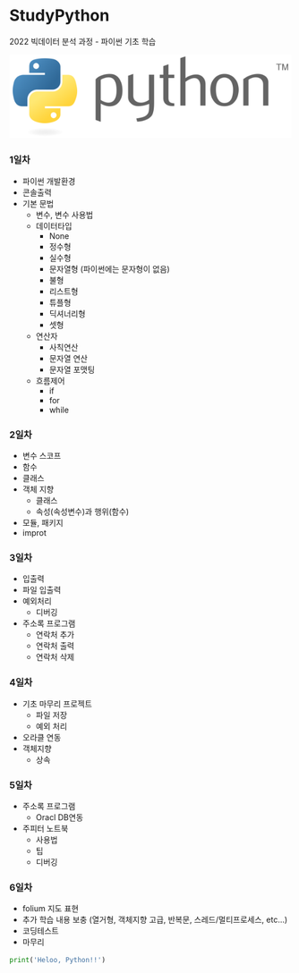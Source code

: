 # StudyPython
2022 빅데이터 분석 과정 - 파이썬 기초 학습

![파이썬](./image/python.png)
<!-- 
<img src='./image/python.png' /> -->


### 1일차
- 파이썬 개발환경
- 콘솔출력
- 기본 문법
    - 변수, 변수 사용법
    - 데이터타입
        - None
        - 정수형
        - 실수형
        - 문자열형 (파이썬에는 문자형이 없음)
        - 불형
        - 리스트형
        - 튜플형
        - 딕셔너리형
        - 셋형
   - 연산자 
        - 사칙연산
        - 문자열 연산
        - 문자열 포맷팅
    - 흐름제어
        - if
        - for
        - while

### 2일차
- 변수 스코프
- 함수
- 클래스
- 객체 지향
    - 클래스
    - 속성(속성변수)과 행위(함수)
- 모듈, 패키지
- improt

### 3일차
- 입출력
- 파일 입출력
- 예외처리
    - 디버깅
- 주소록 프로그램
    - 연락처 추가
    - 연락처 출력
    - 연락처 삭제

### 4일차
- 기초 마무리 프로젝트 
    - 파일 저장
    - 예외 처리
- 오라클 연동
- 객체지향
    - 상속
    
### 5일차
- 주소록 프로그램
    - Oracl DB연동
- 주피터 노트북
    - 사용법
    - 팁
    - 디버깅

### 6일차
- folium 지도 표현
- 추가 학습 내용 보충 (열거형, 객체지향 고급, 반복문, 스레드/멀티프로세스, etc...)
- 코딩테스트
- 마무리 


```python
print('Heloo, Python!!')
```
